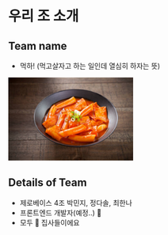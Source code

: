 # 우리 조 소개

## Team name

* 먹하! (먹고살자고 하는 일인데 열심히 하자는 뜻)

<img src="/img/food.jpg" width="50%" height="50%" title="food" alt="food">


## Details of Team

* 제로베이스 4조 박민지, 정다솔, 최한나
* 프론트엔드 개발자(예정..) 🐥
* 모두 🐶 집사들이에요 


